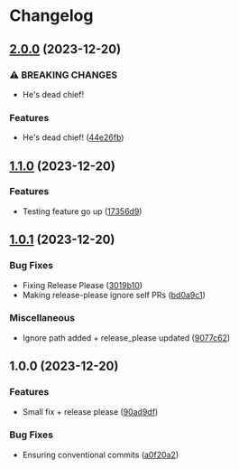 # Changelog

## [2.0.0](https://github.com/EAlainMG/CrashLikeRock/compare/v1.1.0...v2.0.0) (2023-12-20)


### ⚠ BREAKING CHANGES

* He's dead chief!

### Features

* He's dead chief! ([44e26fb](https://github.com/EAlainMG/CrashLikeRock/commit/44e26fb6f38054c4f97c7c289c0bd98d1bafa51a))

## [1.1.0](https://github.com/EAlainMG/CrashLikeRock/compare/v1.0.1...v1.1.0) (2023-12-20)


### Features

* Testing feature go up ([17356d9](https://github.com/EAlainMG/CrashLikeRock/commit/17356d904217c9bad9bcfb7db3f3fb0ea9c8237c))

## [1.0.1](https://github.com/EAlainMG/CrashLikeRock/compare/v1.0.0...v1.0.1) (2023-12-20)


### Bug Fixes

* Fixing Release Please ([3019b10](https://github.com/EAlainMG/CrashLikeRock/commit/3019b1053cf8464fa321a73bf2c368e2dc1426f8))
* Making release-please ignore self PRs ([bd0a9c1](https://github.com/EAlainMG/CrashLikeRock/commit/bd0a9c1043a8ed50d1d5dd6727c46ef0ff87df53))


### Miscellaneous

* Ignore path added + release_please updated ([9077c62](https://github.com/EAlainMG/CrashLikeRock/commit/9077c62052921b793474e89b3b52f82ed825700b))

## 1.0.0 (2023-12-20)


### Features

* Small fix + release please ([90ad9df](https://github.com/EAlainMG/CrashLikeRock/commit/90ad9dfba8f8803e7409235e091afb77470087e7))


### Bug Fixes

* Ensuring conventional commits ([a0f20a2](https://github.com/EAlainMG/CrashLikeRock/commit/a0f20a20b98bfbe06123ddb2f155f3abb6bb3538))
